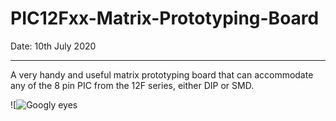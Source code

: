 # PIC12Fxx-Matrix-Prototyping-Board
Date: 10th July 2020

---

A very handy and useful matrix prototyping board that can accommodate any of the 8 pin PIC from the 12F series, either DIP or SMD.

![![Googly eyes](https://github.com/Mottramlabs/Mottramlabs/PIC12Fxx-Matrix-Prototyping-Board/master/Board%20Details/Layout.jpg)



